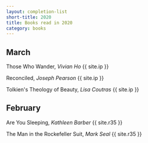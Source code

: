 ```yaml
---
layout: completion-list
short-title: 2020
title: Books read in 2020
category: books
---
```

## March
Those Who Wander, _Vivian Ho_ {{ site.ip }}

Reconciled, _Joseph Pearson_ {{ site.ip }}

Tolkien's Theology of Beauty, _Lisa Coutras_ {{ site.ip }}

## February
Are You Sleeping, _Kathleen Barber_ {{ site.r35 }}

The Man in the Rockefeller Suit, _Mark Seal_ {{ site.r35 }}